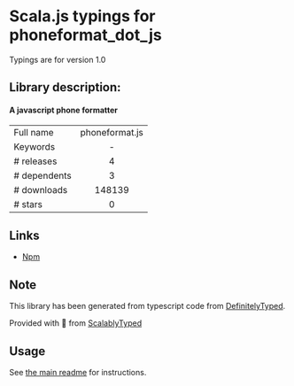 
# Scala.js typings for phoneformat_dot_js

Typings are for version 1.0

## Library description:
#### A javascript phone formatter

|                    |                 |
| ------------------ | :-------------: |
| Full name          | phoneformat.js |
| Keywords           | - |
| # releases         | 4 |
| # dependents       | 3 |
| # downloads        | 148139 |
| # stars            | 0 |

## Links
- [Npm](https://www.npmjs.com/package/phoneformat.js)
    


## Note
This library has been generated from typescript code from [DefinitelyTyped](https://definitelytyped.org).

Provided with :purple_heart: from [ScalablyTyped](https://github.com/oyvindberg/ScalablyTyped)

## Usage
See [the main readme](../../readme.md) for instructions.


